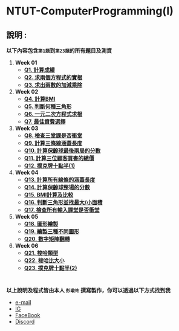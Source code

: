 # NTUT-ComputerProgramming(I)

## 說明 :

**以下內容包含`第1題`到`第23題`的所有題目及測資**

1. **Week 01**
    - **[Q1. 計算成績](questionDescription/q1.md)**
    - **[Q2. 求兩個方程式的實根](questionDescription/q2.md)**
    - **[Q3. 求出兩數的加減乘除](questionDescription/q3.md)**
2. **Week 02**
    - **[Q4. 計算BMI](questionDescription/q4.md)**
    - **[Q5. 判斷何種三角形](questionDescription/q5.md)**
    - **[Q6. 一元二次方程式求根](questionDescription/q6.md)**
    - **[Q7. 最佳資費選擇](questionDescription/q7.md)**
3. **Week 03**
    - **[Q8. 檢查三堂課是否衝堂](questionDescription/q8.md)**
    - **[Q9. 計算三條線涵蓋長度](questionDescription/q9.md)**
    - **[Q10. 計算保齡球最後兩局的分數](questionDescription/q10.md)**
    - **[Q11. 計算三位顧客買書的總價](questionDescription/q11.md)**
    - **[Q12. 撲克牌十點半(1)](questionDescription/q12.md)**
4. **Week 04**
    - **[Q13. 計算所有線條的涵蓋長度](questionDescription/q13.md)**
    - **[Q14. 計算保齡球整場的分數](questionDescription/q14.md)**
    - **[Q15. BMI計算及比較](questionDescription/q15.md)**
    - **[Q16. 判斷三角形並找最大/小面積](questionDescription/q16.md)**
    - **[Q17. 檢查所有輸入課堂是否衝堂](questionDescription/q17.md)**
5. **Week 05**
    - **[Q18. 圖形繪製](questionDescription/q18.md)**
    - **[Q19. 繪製三種不同圖形](questionDescription/q19.md)**
    - **[Q20. 數字矩陣翻轉](questionDescription/q20.md)**
6. **Week 06**
    - **[Q21. 梭哈類型](questionDescription/q21.md)**
    - **[Q22. 梭哈比大小](questionDescription/q22.md)**
    - **[Q23. 撲克牌十點半(2)](questionDescription/q23.md)**

# 

**以上說明及程式皆由本人 `彭瑜祐` 撰寫製作，你可以透過以下方式找到我**

+ [e-mail](mailto:breezekaka66@gmail.com)
+ [IG](https://www.instagram.com/breeze._.0816/)
+ [FaceBook](https://www.facebook.com/profile.php?id=100081836611463)
+ [Discord](https://discord.com/users/723871702228140053)
